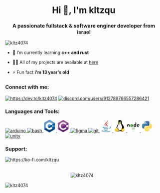 <h1 align="center">Hi 👋, I'm kltzqu</h1>
<h3 align="center">A passionate fullstack & software enginer developer from israel</h3>

<p align="left"> <img src="https://komarev.com/ghpvc/?username=kltz4074&label=Profile%20views&color=0e75b6&style=flat" alt="kltz4074" /> </p>

- 🌱 I’m currently learning **c++ and rust**

- 👨‍💻 All of my projects are available at [here](https://kltz4074.github.io/)

- ⚡ Fun fact **i'm 13 year's old**

<h3 align="left">Connect with me:</h3>
<p align="left">
<a href="https://dev.to/https://dev.to/kltz4074" target="blank"><img align="center" src="https://raw.githubusercontent.com/rahuldkjain/github-profile-readme-generator/master/src/images/icons/Social/devto.svg" alt="https://dev.to/kltz4074" height="30" width="40" /></a>
<a href="https://discord.gg/aJ8D3nvW" target="blank"><img align="center" src="https://raw.githubusercontent.com/rahuldkjain/github-profile-readme-generator/master/src/images/icons/Social/discord.svg" alt="discord.com/users/912789766557286421" height="30" width="40" /></a>
</p>

<h3 align="left">Languages and Tools:</h3>
<p align="left"> <a href="https://www.arduino.cc/" target="_blank" rel="noreferrer"> <img src="https://cdn.worldvectorlogo.com/logos/arduino-1.svg" alt="arduino" width="40" height="40"/> </a> <a href="https://www.gnu.org/software/bash/" target="_blank" rel="noreferrer"> <img src="https://www.vectorlogo.zone/logos/gnu_bash/gnu_bash-icon.svg" alt="bash" width="40" height="40"/> </a> <a href="https://www.w3schools.com/cpp/" target="_blank" rel="noreferrer"> <img src="https://raw.githubusercontent.com/devicons/devicon/master/icons/cplusplus/cplusplus-original.svg" alt="cplusplus" width="40" height="40"/> </a> <a href="https://www.w3schools.com/cs/" target="_blank" rel="noreferrer"> <img src="https://raw.githubusercontent.com/devicons/devicon/master/icons/csharp/csharp-original.svg" alt="csharp" width="40" height="40"/> </a> <a href="https://www.figma.com/" target="_blank" rel="noreferrer"> <img src="https://www.vectorlogo.zone/logos/figma/figma-icon.svg" alt="figma" width="40" height="40"/> </a> <a href="https://git-scm.com/" target="_blank" rel="noreferrer"> <img src="https://www.vectorlogo.zone/logos/git-scm/git-scm-icon.svg" alt="git" width="40" height="40"/> </a> <a href="https://www.java.com" target="_blank" rel="noreferrer"> <img src="https://raw.githubusercontent.com/devicons/devicon/master/icons/java/java-original.svg" alt="java" width="40" height="40"/> </a> <a href="https://www.linux.org/" target="_blank" rel="noreferrer"> <img src="https://raw.githubusercontent.com/devicons/devicon/master/icons/linux/linux-original.svg" alt="linux" width="40" height="40"/> </a> <a href="https://nodejs.org" target="_blank" rel="noreferrer"> <img src="https://raw.githubusercontent.com/devicons/devicon/master/icons/nodejs/nodejs-original-wordmark.svg" alt="nodejs" width="40" height="40"/> </a> <a href="https://www.python.org" target="_blank" rel="noreferrer"> <img src="https://raw.githubusercontent.com/devicons/devicon/master/icons/python/python-original.svg" alt="python" width="40" height="40"/> </a> <a href="https://unity.com/" target="_blank" rel="noreferrer"> <img src="https://www.vectorlogo.zone/logos/unity3d/unity3d-icon.svg" alt="unity" width="40" height="40"/> </a> </p>

<h3 align="left">Support:</h3>
<p><a href="https://ko-fi.com/https://ko-fi.com/kltzqu"> <img align="left" src="https://cdn.ko-fi.com/cdn/kofi3.png?v=3" height="50" width="210" alt="https://ko-fi.com/kltzqu" /></a></p><br><br>

<p><img align="center" src="https://github-readme-stats.vercel.app/api/top-langs?username=kltz4074&show_icons=true&locale=en&layout=compact" alt="kltz4074" /></p>

<p><img align="center" src="https://github-readme-streak-stats.herokuapp.com/?user=kltz4074&" alt="kltz4074" /></p>

